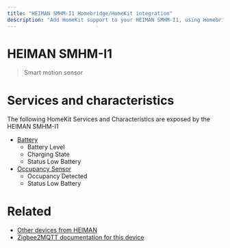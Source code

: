 ```yaml
---
title: "HEIMAN SMHM-I1 Homebridge/HomeKit integration"
description: "Add HomeKit support to your HEIMAN SMHM-I1, using Homebridge, Zigbee2MQTT and homebridge-z2m."
---
```

<!---
This file has been GENERATED using src/docgen/docgen.ts
DO NOT EDIT THIS FILE MANUALLY!
-->
# HEIMAN SMHM-I1
> Smart motion sensor


# Services and characteristics
The following HomeKit Services and Characteristics are exposed by
the HEIMAN SMHM-I1

* [Battery](../../battery.md)
  * Battery Level
  * Charging State
  * Status Low Battery
* [Occupancy Sensor](../../sensors.md)
  * Occupancy Detected
  * Status Low Battery


# Related
* [Other devices from HEIMAN](../index.md#heiman)
* [Zigbee2MQTT documentation for this device](https://www.zigbee2mqtt.io/devices/SMHM-I1.html)